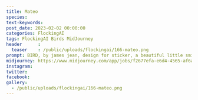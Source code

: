 ```yaml
---
title: Mateo
species: 
text-keywords: 
post_date: 2023-02-02 00:00:00
categories: FlockingAI
tags: FlockingAI Birds MidJourney 
header      :
  teaser    : /public/uploads/flockingai/166-mateo.png
prompt: BIRD, by james jean, design for sticker, a beautiful little smiling scientist sunbird, magic numbers and equations, books and computer, white background, flat colors, grey and blue pastel colors, simple lines, gorgeous lighting, graphic novel style, 2d painting, ink painting style, trending on artstation, digital art, character design, cartoon black line work
midjourney: https://www.midjourney.com/app/jobs/f2677efa-e6d4-4565-af6a-3af2b630d04c
instagram: 
twitter: 
facebook: 
gallery: 
  - /public/uploads/flockingai/166-mateo.png
---
```


